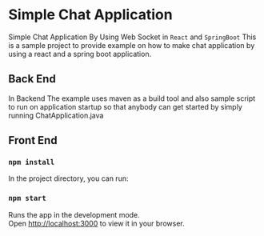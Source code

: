 # Simple Chat Application
Simple Chat Application By Using Web Socket in `React` and `SpringBoot`
This is a sample project to provide example on how to make chat application by using a react and a spring boot application.
## Back End
In Backend The example uses maven as a build tool and also sample script to run on application startup so that anybody can get started by simply running ChatApplication.java
## Front End

### `npm install`

In the project directory, you can run:

### `npm start`

Runs the app in the development mode.\
Open [http://localhost:3000](http://localhost:3000) to view it in your browser.
